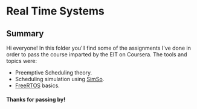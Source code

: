 # Real Time Systems
## Summary
Hi everyone! In this folder you'll find some of the assignments I've done in order to pass the course imparted by the EIT on Coursera. The tools and topics were:
- Preemptive Scheduling theory.
- Scheduling simulation using [SimSo](https://projects.laas.fr/simso/).
- [FreeRTOS](https://www.freertos.org/) basics.

#### Thanks for passing by!

